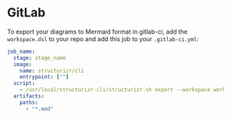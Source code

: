 # GitLab

To export your diagrams to Mermaid format in gitlab-ci, add the `workspace.dsl` to your repo and add this job to your `.gitlab-ci.yml`:

```yml
job_name:
  stage: stage_name
  image:
    name: structurizr/cli
    entrypoint: [""]
  script:
    - /usr/local/structurizr-cli/structurizr.sh export --workspace workspace.dsl --format mermaid
  artifacts:
    paths:
      - "*.mmd"
```